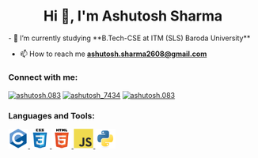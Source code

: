 <h1 align="center">Hi 👋, I'm Ashutosh Sharma</h1>
- 🌱 I’m currently studying **B.Tech-CSE at ITM (SLS) Baroda University**

- 📫 How to reach me **ashutosh.sharma2608@gmail.com**

<h3 align="left">Connect with me:</h3>
<p align="left">
<a href="https://instagram.com/ashutosh.083" target="blank"><img align="center" src="https://raw.githubusercontent.com/rahuldkjain/github-profile-readme-generator/master/src/images/icons/Social/instagram.svg" alt="ashutosh.083" height="30" width="40" /></a>
<a href="https://www.codechef.com/users/ashutosh_7434" target="blank"><img align="center" src="https://cdn.jsdelivr.net/npm/simple-icons@3.1.0/icons/codechef.svg" alt="ashutosh_7434" height="30" width="40" /></a>
<a href="https://discord.gg/ashutosh.083" target="blank"><img align="center" src="https://raw.githubusercontent.com/rahuldkjain/github-profile-readme-generator/master/src/images/icons/Social/discord.svg" alt="ashutosh.083" height="30" width="40" /></a>
</p>

<h3 align="left">Languages and Tools:</h3>
<p align="left"> <a href="https://www.cprogramming.com/" target="_blank" rel="noreferrer"> <img src="https://raw.githubusercontent.com/devicons/devicon/master/icons/c/c-original.svg" alt="c" width="40" height="40"/> </a> <a href="https://www.w3schools.com/css/" target="_blank" rel="noreferrer"> <img src="https://raw.githubusercontent.com/devicons/devicon/master/icons/css3/css3-original-wordmark.svg" alt="css3" width="40" height="40"/> </a> <a href="https://www.w3.org/html/" target="_blank" rel="noreferrer"> <img src="https://raw.githubusercontent.com/devicons/devicon/master/icons/html5/html5-original-wordmark.svg" alt="html5" width="40" height="40"/> </a> <a href="https://developer.mozilla.org/en-US/docs/Web/JavaScript" target="_blank" rel="noreferrer"> <img src="https://raw.githubusercontent.com/devicons/devicon/master/icons/javascript/javascript-original.svg" alt="javascript" width="40" height="40"/> </a> <a href="https://www.python.org" target="_blank" rel="noreferrer"> <img src="https://raw.githubusercontent.com/devicons/devicon/master/icons/python/python-original.svg" alt="python" width="40" height="40"/> </a> </p>
